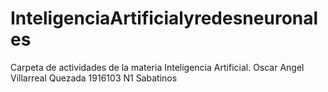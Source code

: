 # InteligenciaArtificialyredesneuronales
Carpeta de actividades de la materia Inteligencia Artificial. Oscar Angel Villarreal Quezada 1916103 N1 Sabatinos
